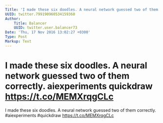 ```yaml
---
Title: 'I made these six doodles. A neural network guessed two of them correctly. aiexperiments quickdraw https://t.co/MEMXrqgCLc'
UUID: twitter.799190960534159360
Author:
    Title: Balancer
    UUID: twitter.user.balancer73
Date: 'Thu, 17 Nov 2016 13:02:27 +0300'
Type: Post
Markup: Text
---
```


# I made these six doodles. A neural network guessed two of them correctly. aiexperiments quickdraw https://t.co/MEMXrqgCLc

I made these six doodles. A neural network guessed two of
them correctly. #aiexperiments #quickdraw
https://t.co/MEMXrqgCLc